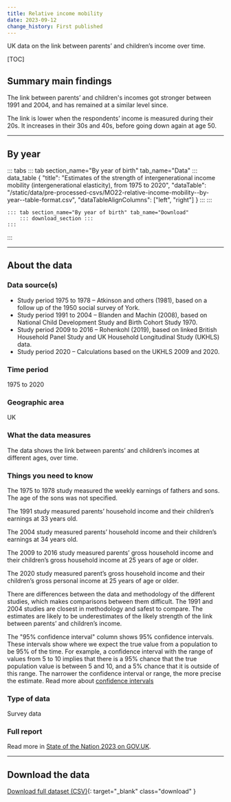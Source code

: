 ```yaml
---
title: Relative income mobility
date: 2023-09-12
change_history: First published
---
```


UK data on the link between parents’ and children’s income over time.

[TOC]

## Summary main findings

The link between parents’ and children's incomes got stronger between 1991 and 2004, and has remained at a similar level since.

The link is lower when the respondents’ income is measured during their 20s. It increases in their 30s and 40s, before going down again at age 50.

---

## By year

::: tabs
    ::: tab section_name="By year of birth" tab_name="Data"
        ::: data_table
            {
                "title": "Estimates of the strength of intergenerational income mobility (intergenerational elasticity), from 1975 to 2020",
                "dataTable": "/static/data/pre-processed-csvs/MO22-relative-income-mobility--by-year--table-format.csv",
                "dataTableAlignColumns": ["left", "right"]
            }
        :::
    :::

    ::: tab section_name="By year of birth" tab_name="Download"
        ::: download_section :::
    :::
:::

---

## About the data

### Data source(s)
* Study period 1975 to 1978 – Atkinson and others (1981), based on a follow up of the 1950 social survey of York.
* Study period 1991 to 2004 – Blanden and Machin (2008), based on National Child Development Study and Birth Cohort Study 1970.
* Study period 2009 to 2016 – Rohenkohl (2019), based on linked British Household Panel Study and UK Household Longitudinal Study (UKHLS) data.
* Study period 2020 – Calculations based on the UKHLS 2009 and 2020.

### Time period
1975 to 2020

### Geographic area
UK

### What the data measures
The data shows the link between parents’ and children’s incomes at different ages, over time.

### Things you need to know
The 1975 to 1978 study measured the weekly earnings of fathers and sons. The age of the sons was not specified.

The 1991 study measured parents’ household income and their children’s earnings at 33 years old.

The 2004 study measured parents’ household income and their children’s earnings at 34 years old.

The 2009 to 2016 study measured parents’ gross household income and their children’s gross household income at 25 years of age or older.

The 2020 study measured parent’s gross household income and their children’s gross personal income at 25 years of age or older.

There are differences between the data and methodology of the different studies, which makes comparisons between them difficult.
The 1991 and 2004 studies are closest in methodology and safest to compare.
The estimates are likely to be underestimates of the likely strength of the link between parents’ and children’s income.

The "95% confidence interval" column shows 95% confidence intervals. These intervals show where we expect the true value from a population to
be 95% of the time. For example, a confidence interval with the range of values from 5 to 10 implies that there is a
95% chance that the true population value is between 5 and 10, and a 5% chance that it is outside of this range.
The narrower the confidence interval or range, the more precise the estimate. Read more about
[confidence intervals](/about-our-analysis#confidence-intervals)

### Type of data
Survey data

### Full report
Read more in [State of the Nation 2023 on GOV.UK](https://www.gov.uk/government/publications/state-of-the-nation-2023-people-and-places).

---

## Download the data

[Download full dataset (CSV)](/static/data/pre-processed-csvs/MO22-relative-income-mobility--by-year--table-format.csv){: target="_blank" class="download" }
